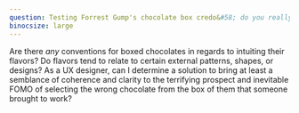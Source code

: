 ```yaml
---
question: Testing Forrest Gump's chocolate box credo&#58; do you really never know what you're gonna get?
binocsize: large
---
```


Are there *any* conventions for boxed chocolates in regards to intuiting their flavors? Do flavors tend to relate to certain external patterns, shapes, or designs? As a UX designer, can I determine a solution to bring at least a semblance of coherence and clarity to the terrifying prospect and inevitable FOMO of selecting the wrong chocolate from the box of them that someone brought to work?
